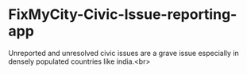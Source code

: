 # FixMyCity-Civic-Issue-reporting-app
Unreported and unresolved civic issues are a grave issue especially in densely populated countries like india.&lt;br>
